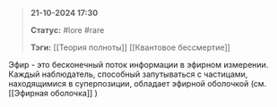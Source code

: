 > **21-10-2024 17:30**
> 
> **Статус:** #lore #rare 
> 
> **Тэги:** [[Теория полноты]] [[Квантовое бессмертие]]

Эфир - это бесконечный поток информации в эфирном измерении. 
Каждый наблюдатель, способный запутываться с частицами, находящимися в суперпозиции, обладает эфирной оболочкой (см. [[Эфирная оболочка]] )

